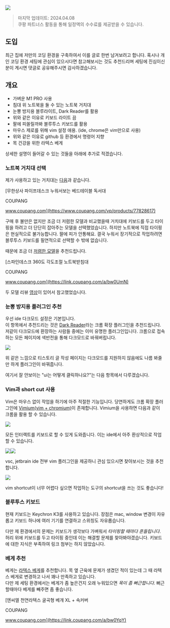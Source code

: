![](https://blog.kakaocdn.net/dn/cWhJTJ/btsGtT56nOn/X7Jp5WcDmyXbhiMDrkYi90/img.png)

> 마지막 업데이트: 2024.04.08  
> 쿠팡 파트너스 활동을 통해 일정액의 수수료를 제공받을 수 있습니다.

## 도입

최근 집에 저만의 코딩 환경을 구축하여서 이를 글로 한번 남겨보려고 합니다. 혹시나 개인 코딩 환경 세팅에 관심이 있으시다면 참고해보시는 것도 추천드리며 세팅에 진심이신분이 계시면 댓글로 공유해주시면 감사하겠습니다.

## 개요

* 가벼운 M1 PRO 사용
* 침대 위 노트북을 둘 수 있는 노트북 거치대
* 눈뽕 방지용 블루라이트, Dark Reader를 활용
* 위와 같은 이유로 키보드 라이트 끔
* 팔에 피쏠릴까봐 블루투스 키보드를 활용
* 마우스 제로를 위해 vim 설정 애용. (ide, chrome은 vim만으로 사용)
* 위와 같은 이유로 github 등 환경에서 명령어 지향
* 목 건강을 위한 라텍스 베게

상세한 설명이 들어갈 수 있는 것들을 아래에 추가로 적겠습니다.

### 노트북 거치대 선택

제가 사용하고 있는 거치대는 [다음](https://www.coupang.com/vp/products/77828617)과 같습니다.

[무한상사 파이프데스크 누워서보는 베드테이블 독서대

COUPANG

www.coupang.com](https://www.coupang.com/vp/products/77828617)

구매 후 불만은 없지만 조금 더 저렴한 모델과 비교했을때 거치대에 키보드를 두고 타이핑을 하려고 더 단단히 잡아주는 모델을 선택했었습니다. 하지만 노트북에 직접 타이핑은 현실적으로 불가능합니다. 팔에 피가 안통해요. 결국 누워서 장기적으로 작업하려면 블루투스 키보드를 필연적으로 선택할 수 밖에 없습니다.

때문에 조금 더 [저렴한 모델](https://link.coupang.com/a/bw0UmN)을 추천드립니다.

[스파인데스크 360도 각도조절 노트북받침대

COUPANG

www.coupang.com](https://link.coupang.com/a/bw0UmN)

두 모델 리뷰 [영상](https://youtu.be/43-L6gmrWcM?si=K9d_1kSi6I7ECGLK)이 있어서 참고했었습니다.

### 눈뽕 방지용 플러그인 추천

우선 ide 다크모드 설정은 기본입니다.  
이 항목에서 추천드리는 것은 [Dark Reader](https://chromewebstore.google.com/detail/dark-reader/eimadpbcbfnmbkopoojfekhnkhdbieeh?hl=ko)라는 크롬 확장 플러그인을 추천드립니다. 저같이 다크모드에 환장하는 사람들 중에는 이미 유명한 플러그인입니다. 크롬으로 접속하는 모든 페이지에 색반전을 통해 다크모드로 바꿔버립니다.

![](https://blog.kakaocdn.net/dn/d6oOyk/btsGqVjEh54/Xk9n3vI87Cd7LD3imavWv1/img.png)

위 같은 느낌으로 티스토리 글 작성 페이지는 다크모드를 지원하지 않음에도 나름 봐줄만 하게 플러그인이 바꿔줍니다.

여기서 잘 안보이는 "ui는 어떻게 클릭하나요?"는 다음 항목에서 다루겠습니다.

### Vim과 short cut 사용

Vim은 마우스 없이 작업을 하기에 아주 적절한 기능입니다. 당연하게도 크롬 확장 플러그인에 [Vimium(vim + chromium)](https://chromewebstore.google.com/detail/vimium/dbepggeogbaibhgnhhndojpepiihcmeb)이 존재합니다. Vimium을 사용하면 다음과 같이 크롬을 활용 할 수 있습니다.

![](https://blog.kakaocdn.net/dn/bWnJ73/btsGqPqkyI1/BUKd8dLHmOckJUiHZM6190/img.png)

모든 인터랙트를 키보드로 할 수 있게 도와줍니다. 이는 ide에서 아주 환상적으로 작업할 수 있습니다.

![](https://blog.kakaocdn.net/dn/b7EwNQ/btsGsW2WAbH/LgcSK0u5KvXpfcyPFzCGyK/img.gif)![](https://blog.kakaocdn.net/dn/p2WSS/btsGqKQcWWH/DlnP0k58KQstJHNGJ3OpjK/img.gif)

vsc, jetbrain ide 전부 vim 플러그인을 제공하니 관심 있으시면 찾아보시는 것을 추천합니다.

![](https://blog.kakaocdn.net/dn/weczt/btsGqxXMOOl/50D5hRSCK5mNQHJKErBg01/img.png)

vim shortcut이 너무 어렵다 싶으면 작업하는 도구의 shortcut을 쓰는 것도 좋습니다!

### 블루투스 키보드

현재 키보드는 Keychron K3를 사용하고 있습니다. 장점은 mac, window 변경이 자유롭고 키보드 하나에 여러 기기를 연결하고 스위칭도 자유롭습니다.

다만 제 환경에서의 문제는 키보드가 생각보다 가벼워서 *타이핑할 때마다 흔들립니다*. 허리 위에 키보드를 두고 타이핑 중인데 이는 해결할 문제를 찾아봐야겠습니다. 키보드에 대한 지식은 부족하여 링크 첨부는 하지 않았습니다.

### 베게 추천

베게는 [라텍스 베게](https://link.coupang.com/a/bw0YqY)를 추천합니다. 목 옆 근육에 문제가 생겼던 적이 있는데 그 때 라텍스 베게로 변경하고 나서 꽤나 만족하고 있습니다.  
다만 제 세팅 환경에서는 베게가 좀 높은건지 오래 누워있으면 *목이 좀 뻐근합니다*. 뻐근할때마다 베게를 빼주면 좀 좋습니다.

[엔씨엘 천연라텍스 굴곡형 베개 XL + 속커버

COUPANG

www.coupang.com](https://link.coupang.com/a/bw0YqY)